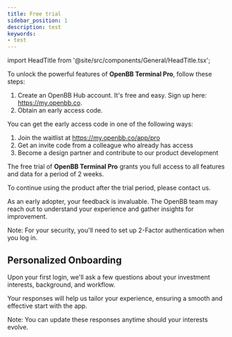 ```yaml
---
title: Free trial
sidebar_position: 1
description: test
keywords:
- test
---
```


import HeadTitle from '@site/src/components/General/HeadTitle.tsx';

<HeadTitle title="Free Trial | OpenBB Terminal Pro Docs" />

To unlock the powerful features of **OpenBB Terminal Pro**, follow these steps:

1. Create an OpenBB Hub account. It's free and easy. Sign up here: https://my.openbb.co.
2. Obtain an early access code.

You can get the early access code in one of the following ways:
1. Join the waitlist at https://my.openbb.co/app/pro
2. Get an invite code from a colleague who already has access
3. Become a design partner and contribute to our product development

The free trial of **OpenBB Terminal Pro** grants you full access to all features and data for a period of 2 weeks.

To continue using the product after the trial period, please contact us.

As an early adopter, your feedback is invaluable. The OpenBB team may reach out to understand your experience and gather insights for improvement.

Note: For your security, you'll need to set up 2-Factor authentication when you log in.


## Personalized Onboarding

Upon your first login, we'll ask a few questions about your investment interests, background, and workflow.

Your responses will help us tailor your experience, ensuring a smooth and effective start with the app.

Note: You can update these responses anytime should your interests evolve.
